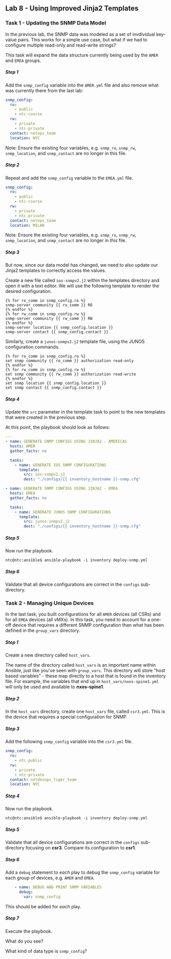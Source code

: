 ## Lab 8 - Using Improved Jinja2 Templates

### Task 1 - Updating the SNMP Data Model
  
In the previous lab, the SNMP data was modeled as a set of invdividual key-value pairs. 
This works for a simple use case, but what if we had to configure multiple read-only and read-write strings?

This task will expand the data structure currently being used by the `AMER` and `EMEA` groups.


##### Step 1

Add the `snmp_config` variable into the `AMER.yml` file and also remove what was currently there from the last lab:


``` yaml
snmp_config:
  ro:
    - public
    - ntc-course
  rw:
    - private
    - ntc-private
  contact: netops_team
  location: NYC

```

Note: Ensure the existing four variables, e.g. `snmp_ro`, `snmp_rw`, `snmp_location`, and `snmp_contact` are no longer in this file.


##### Step 2

Repeat and add the `snmp_config` variable to the `EMEA.yml` file.


``` yaml
snmp_config:
  ro:
    - public
    - ntc-course
  rw:
    - private
    - ntc-private
  contact: netops_team
  location: MILAN


```

Note: Ensure the existing four variables, e.g. `snmp_ro`, `snmp_rw`, `snmp_location`, and `snmp_contact` are no longer in this file.


##### Step 3

But now, since our data model has changed, we need to also update our Jinja2 templates to correctly access the values.

Create a new file called `ios-snmpv2.j2` within the templates directory and open it with a text editor. 
We will use the following template to render the desired configuration.


``` 
{% for ro_comm in snmp_config.ro %}
snmp-server community {{ ro_comm }} RO
{% endfor %}
{% for rw_comm in snmp_config.rw %}
snmp-server community {{ rw_comm }} RW
{% endfor %}
snmp-server location {{ snmp_config.location }}
snmp-server contact {{ snmp_config.contact }}

```


Similarly, create a `junos-snmpv2.j2` template file, using the JUNOS configuration commands.

```
{% for ro_comm in snmp_config.ro %}
set snmp community {{ ro_comm }} authorization read-only
{% endfor %}
{% for rw_comm in snmp_config.rw %}
set snmp community {{ rw_comm }} authorization read-write
{% endfor %}
set snmp location {{ snmp_config.location }}
set snmp contact {{ snmp_config.contact }}

```


##### Step 4


Update the `src` parameter in the template task to point to the new templates that were created in the previous step.

At this point, the playbook should look as follows:

``` yaml
---
- name: GENERATE SNMP CONFIGS USING JINJA2 - AMERICAS
  hosts: AMER
  gather_facts: no

  tasks:
    - name: GENERATE IOS SNMP CONFIGURATIONS
      template:
        src: ios-snmpv2.j2
        dest: "./configs/{{ inventory_hostname }}-snmp.cfg"

- name: GENERATE SNMP CONFIGS USING JINJA2 - EMEA
  hosts: EMEA
  gather_facts: no

  tasks:
    - name: GENERATE JUNOS SNMP CONFIGURATIONS
      template:
        src: junos-snmpv2.j2
        dest: "./configs/{{ inventory_hostname }}-snmp.cfg"


```

##### Step 5

Now run the playbook.

```
ntc@ntc:ansible$ ansible-playbook -i inventory deploy-snmp.yml 
```


##### Step 6

Validate that all device configurations are correct in the `configs` sub-directory.



### Task 2 - Managing Unique Devices
  
In the last task, you built configurations for all `AMER` devices (all CSRs) and for all `EMEA` devices (all vMXs).  In this task, you need to account for a one-off device that requires a different SNMP configuration than what has been defined in the `group_vars` directory.


##### Step 1

Create a new directory called `host_vars`.  

The name of the directory called `host_vars` is an important name within Ansible, just like you've seen with `group_vars`.  This directory will store "host based variables" - these map directly to a host that is found in the inventory file.  For example, the variables that end up in `host_vars/nxos-spine1.yml` will only be used and available to **nxos-spine1**.

##### Step 2

In the `host_vars` directory, create one `host_vars` file, called `csr3.yml`.  This is the device that requires a special configuration for SNMP.

##### Step 3

Add the following `snmp_config` variable into the `csr3.yml` file.

``` yaml
snmp_config:
  ro:
    - ntc-public
  rw:
    - private
    - ntc-private
  contact: netdevops_tiger_team
  location: NYC

```

##### Step 4

Now run the playbook.

```
ntc@ntc:ansible$ ansible-playbook -i inventory deploy-snmp.yml 
```


##### Step 5

Validate that all device configurations are correct in the `configs` sub-directory focusing on **csr3**.  Compare its configuration to **csr1**.

##### Step 6

Add a `debug` statement to *each* play to debug the `snmp_config` variable for each group of devices, e.g. `AMER` and `EMEA`.

```yaml
    - name: DEBUG AND PRINT SNMP VARIABLES
      debug:
        var: snmp_config
```

This should be added for _each_ play.

##### Step 7

Execute the playbook.  

What do you see?  

What kind of data type is `snmp_config`?  

